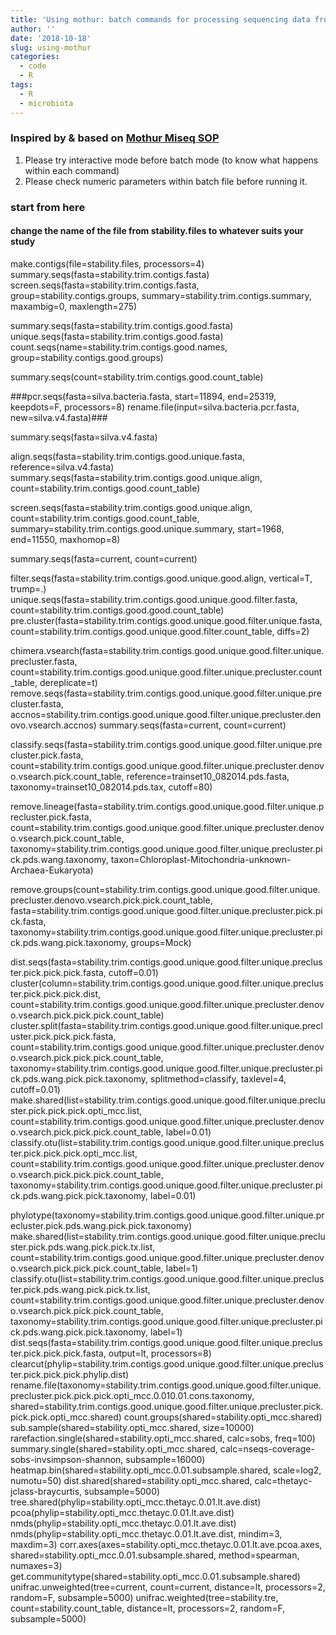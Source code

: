 ```yaml
---
title: 'Using mothur: batch commands for processing sequencing data from Miseq'
author: ''
date: '2018-10-18'
slug: using-mothur
categories:
  - code
  - R
tags:
  - R
  - microbiota
---
```

### Inspired by & based on [Mothur Miseq SOP](https://www.mothur.org/wiki/MiSeq_SOP)

1. Please try interactive mode before batch mode (to know what happens within each command)  
2. Please check numeric parameters within batch file before running it. 

### start from here  

#### change the name of the file from stability.files to whatever suits your study
make.contigs(file=stability.files, processors=4)
summary.seqs(fasta=stability.trim.contigs.fasta)
screen.seqs(fasta=stability.trim.contigs.fasta, group=stability.contigs.groups, summary=stability.trim.contigs.summary, maxambig=0, maxlength=275)

summary.seqs(fasta=stability.trim.contigs.good.fasta)
unique.seqs(fasta=stability.trim.contigs.good.fasta)
count.seqs(name=stability.trim.contigs.good.names, group=stability.contigs.good.groups)

summary.seqs(count=stability.trim.contigs.good.count_table)


###pcr.seqs(fasta=silva.bacteria.fasta, start=11894, end=25319, keepdots=F, processors=8)
rename.file(input=silva.bacteria.pcr.fasta, new=silva.v4.fasta)###

summary.seqs(fasta=silva.v4.fasta)


align.seqs(fasta=stability.trim.contigs.good.unique.fasta, reference=silva.v4.fasta)
summary.seqs(fasta=stability.trim.contigs.good.unique.align, count=stability.trim.contigs.good.count_table)

screen.seqs(fasta=stability.trim.contigs.good.unique.align, count=stability.trim.contigs.good.count_table, summary=stability.trim.contigs.good.unique.summary, start=1968, end=11550, maxhomop=8)

summary.seqs(fasta=current, count=current)

filter.seqs(fasta=stability.trim.contigs.good.unique.good.align, vertical=T, trump=.)
unique.seqs(fasta=stability.trim.contigs.good.unique.good.filter.fasta, count=stability.trim.contigs.good.good.count_table)
pre.cluster(fasta=stability.trim.contigs.good.unique.good.filter.unique.fasta, count=stability.trim.contigs.good.unique.good.filter.count_table, diffs=2)

chimera.vsearch(fasta=stability.trim.contigs.good.unique.good.filter.unique.precluster.fasta, count=stability.trim.contigs.good.unique.good.filter.unique.precluster.count_table, dereplicate=t)
remove.seqs(fasta=stability.trim.contigs.good.unique.good.filter.unique.precluster.fasta, accnos=stability.trim.contigs.good.unique.good.filter.unique.precluster.denovo.vsearch.accnos)
summary.seqs(fasta=current, count=current)

classify.seqs(fasta=stability.trim.contigs.good.unique.good.filter.unique.precluster.pick.fasta, count=stability.trim.contigs.good.unique.good.filter.unique.precluster.denovo.vsearch.pick.count_table, reference=trainset10_082014.pds.fasta, taxonomy=trainset10_082014.pds.tax, cutoff=80)

remove.lineage(fasta=stability.trim.contigs.good.unique.good.filter.unique.precluster.pick.fasta, count=stability.trim.contigs.good.unique.good.filter.unique.precluster.denovo.vsearch.pick.count_table, taxonomy=stability.trim.contigs.good.unique.good.filter.unique.precluster.pick.pds.wang.taxonomy, taxon=Chloroplast-Mitochondria-unknown-Archaea-Eukaryota)

remove.groups(count=stability.trim.contigs.good.unique.good.filter.unique.precluster.denovo.vsearch.pick.pick.count_table, fasta=stability.trim.contigs.good.unique.good.filter.unique.precluster.pick.pick.fasta, taxonomy=stability.trim.contigs.good.unique.good.filter.unique.precluster.pick.pds.wang.pick.taxonomy, groups=Mock)

dist.seqs(fasta=stability.trim.contigs.good.unique.good.filter.unique.precluster.pick.pick.pick.fasta, cutoff=0.01)
cluster(column=stability.trim.contigs.good.unique.good.filter.unique.precluster.pick.pick.pick.dist, count=stability.trim.contigs.good.unique.good.filter.unique.precluster.denovo.vsearch.pick.pick.pick.count_table)
cluster.split(fasta=stability.trim.contigs.good.unique.good.filter.unique.precluster.pick.pick.pick.fasta, count=stability.trim.contigs.good.unique.good.filter.unique.precluster.denovo.vsearch.pick.pick.pick.count_table, taxonomy=stability.trim.contigs.good.unique.good.filter.unique.precluster.pick.pds.wang.pick.pick.taxonomy, splitmethod=classify, taxlevel=4, cutoff=0.01)
make.shared(list=stability.trim.contigs.good.unique.good.filter.unique.precluster.pick.pick.pick.opti_mcc.list, count=stability.trim.contigs.good.unique.good.filter.unique.precluster.denovo.vsearch.pick.pick.pick.count_table, label=0.01)
classify.otu(list=stability.trim.contigs.good.unique.good.filter.unique.precluster.pick.pick.pick.opti_mcc.list, count=stability.trim.contigs.good.unique.good.filter.unique.precluster.denovo.vsearch.pick.pick.pick.count_table, taxonomy=stability.trim.contigs.good.unique.good.filter.unique.precluster.pick.pds.wang.pick.pick.taxonomy, label=0.01)

phylotype(taxonomy=stability.trim.contigs.good.unique.good.filter.unique.precluster.pick.pds.wang.pick.pick.taxonomy)
make.shared(list=stability.trim.contigs.good.unique.good.filter.unique.precluster.pick.pds.wang.pick.pick.tx.list, count=stability.trim.contigs.good.unique.good.filter.unique.precluster.denovo.vsearch.pick.pick.pick.count_table, label=1)
classify.otu(list=stability.trim.contigs.good.unique.good.filter.unique.precluster.pick.pds.wang.pick.pick.tx.list, count=stability.trim.contigs.good.unique.good.filter.unique.precluster.denovo.vsearch.pick.pick.pick.count_table, taxonomy=stability.trim.contigs.good.unique.good.filter.unique.precluster.pick.pds.wang.pick.pick.taxonomy, label=1)
dist.seqs(fasta=stability.trim.contigs.good.unique.good.filter.unique.precluster.pick.pick.pick.fasta, output=lt, processors=8)
clearcut(phylip=stability.trim.contigs.good.unique.good.filter.unique.precluster.pick.pick.pick.phylip.dist)
rename.file(taxonomy=stability.trim.contigs.good.unique.good.filter.unique.precluster.pick.pick.pick.opti_mcc.0.010.01.cons.taxonomy, shared=stability.trim.contigs.good.unique.good.filter.unique.precluster.pick.pick.pick.opti_mcc.shared)
count.groups(shared=stability.opti_mcc.shared)
sub.sample(shared=stability.opti_mcc.shared, size=10000)
rarefaction.single(shared=stability.opti_mcc.shared, calc=sobs, freq=100)
summary.single(shared=stability.opti_mcc.shared, calc=nseqs-coverage-sobs-invsimpson-shannon, subsample=16000)
heatmap.bin(shared=stability.opti_mcc.0.01.subsample.shared, scale=log2, numotu=50) 
dist.shared(shared=stability.opti_mcc.shared, calc=thetayc-jclass-braycurtis, subsample=5000)
tree.shared(phylip=stability.opti_mcc.thetayc.0.01.lt.ave.dist)
pcoa(phylip=stability.opti_mcc.thetayc.0.01.lt.ave.dist)
nmds(phylip=stability.opti_mcc.thetayc.0.01.lt.ave.dist)
nmds(phylip=stability.opti_mcc.thetayc.0.01.lt.ave.dist, mindim=3, maxdim=3)
corr.axes(axes=stability.opti_mcc.thetayc.0.01.lt.ave.pcoa.axes, shared=stability.opti_mcc.0.01.subsample.shared, method=spearman, numaxes=3)
get.communitytype(shared=stability.opti_mcc.0.01.subsample.shared)
unifrac.unweighted(tree=current, count=current, distance=lt, processors=2, random=F, subsample=5000)
unifrac.weighted(tree=stability.tre, count=stability.count_table, distance=lt, processors=2, random=F, subsample=5000)



